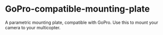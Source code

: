 # GoPro-compatible-mounting-plate
A parametric mounting plate, compatible with GoPro. Use this to mount your camera to your multicopter. 
